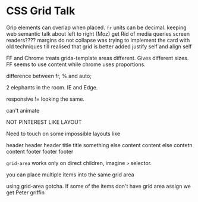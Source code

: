 # CSS Grid Talk
Grip elements can overlap when placed.
`fr` units can be decimal.
keeping web semantic
talk about left to right (Moz)
get Rid of media queries
screen readers????
margins do not collapse
was trying to implement the card with old techniques till realised that grid is better
added justify self and align self

FF and Chrome treats grida-template areas different. Gives different sizes. FF seems to use content while chrome uses proportions.

difference between fr, % and auto;

2 elephants in the room. IE and Edge.

responsive != looking the same.

can't animate

NOT PINTEREST LIKE LAYOUT

Need to touch on some impossible layouts like 

header header header
title title something
else content content
else contetn content
footer footer footer

`grid-area` works only on direct children, imagine `>` selector.

you can place multiple items into the same grid area

using grid-area gotcha. If some of the items don't have grid area assign we get Peter griffin
